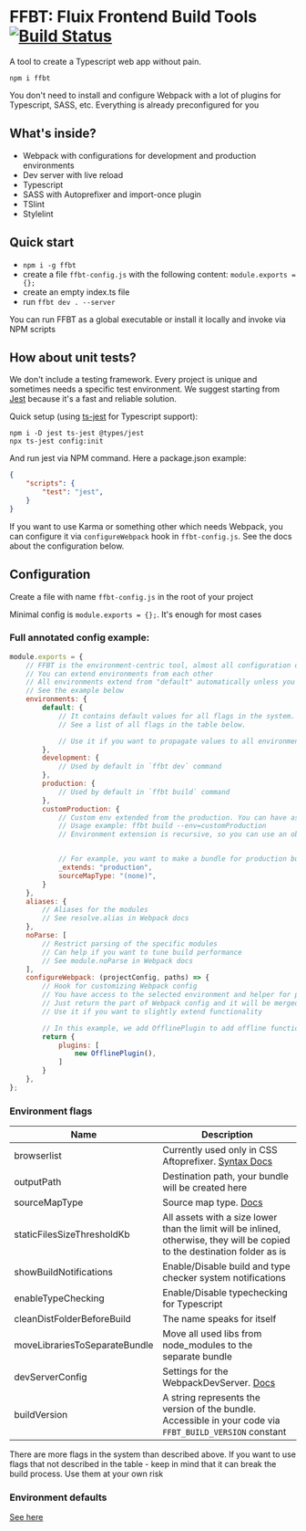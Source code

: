 # FFBT: Fluix Frontend Build Tools [![Build Status](https://travis-ci.org/fluix/ffbt.svg?branch=master)](https://travis-ci.org/fluix/ffbt)

A tool to create a Typescript web app without pain. 

`npm i ffbt`

You don't need to install and configure Webpack with a lot of plugins for Typescript, SASS, etc. 
Everything is already preconfigured for you

## What's inside?
- Webpack with configurations for development and production environments
- Dev server with live reload
- Typescript
- SASS with Autoprefixer and import-once plugin
- TSlint
- Stylelint

## Quick start
- `npm i -g ffbt`
- create a file `ffbt-config.js` with the following content: `module.exports = {};`
- create an empty index.ts file
- run `ffbt dev . --server`

You can run FFBT as a global executable or install it locally and invoke via NPM scripts

## How about unit tests?
We don't include a testing framework. Every project is unique and sometimes needs a specific test environment. 
We suggest starting from [Jest](https://jestjs.io/) because it's a fast and reliable solution.

Quick setup (using [ts-jest](https://github.com/kulshekhar/ts-jest) for Typescript support):
```
npm i -D jest ts-jest @types/jest
npx ts-jest config:init
```
And run jest via NPM command. Here a package.json example:
```json
{
    "scripts": {
        "test": "jest",
    }
}
```

If you want to use Karma or something other which needs Webpack, you can configure it via `configureWebpack` hook in `ffbt-config.js`. See the docs about the configuration below.

## Configuration
Create a file with name `ffbt-config.js` in the root of your project

Minimal config is `module.exports = {};`. It's enough for most cases

### Full annotated config example:
```javascript
module.exports = {
    // FFBT is the environment-centric tool, almost all configuration describes in environments
    // You can extend environments from each other
    // All environments extend from "default" automatically unless you specify "_extends" property.
    // See the example below
    environments: {
        default: {
            // It contains default values for all flags in the system.
            // See a list of all flags in the table below.

            // Use it if you want to propagate values to all environments
        },
        development: {
            // Used by default in `ffbt dev` command
        },
        production: {
            // Used by default in `ffbt build` command
        },
        customProduction: {
            // Custom env extended from the production. You can have as many custom envs as you need
            // Usage example: ffbt build --env=customProduction
            // Environment extension is recursive, so you can use an object with deep nesting and everything will be OK


            // For example, you want to make a bundle for production but without source maps
            _extends: "production",
            sourceMapType: "(none)",
        }
    },
    aliases: {
        // Aliases for the modules
        // See resolve.alias in Webpack docs
    },
    noParse: [
        // Restrict parsing of the specific modules
        // Can help if you want to tune build performance
        // See module.noParse in Webpack docs
    ],
    configureWebpack: (projectConfig, paths) => {
        // Hook for customizing Webpack config
        // You have access to the selected environment and helper for path calculation
        // Just return the part of Webpack config and it will be merged with the main config automatically
        // Use it if you want to slightly extend functionality

        // In this example, we add OfflinePlugin to add offline functionality to your app
        return {
            plugins: [
                new OfflinePlugin(),
            ]
        }
    },
};

```

### Environment flags
Name | Description
--- | --- 
browserlist |  Currently used only in CSS Aftoprefixer. [Syntax Docs](https://github.com/browserslist/browserslist#full-list)
outputPath | Destination path, your bundle will be created here
sourceMapType | Source map type. [Docs](https://webpack.js.org/configuration/devtool/#devtool)
staticFilesSizeThresholdKb | All assets with a size lower than the limit will be inlined, otherwise, they will be copied to the destination folder as is
showBuildNotifications | Enable/Disable build and type checker system notifications
enableTypeChecking | Enable/Disable typechecking for Typescript
cleanDistFolderBeforeBuild | The name speaks for itself
moveLibrariesToSeparateBundle | Move all used libs from node_modules to the separate bundle
devServerConfig | Settings for the WebpackDevServer. [Docs](https://webpack.js.org/configuration/dev-server/)
buildVersion | A string represents the version of the bundle. Accessible in your code via `FFBT_BUILD_VERSION` constant

There are more flags in the system than described above. If you want to use flags that not described in the table - keep in mind that it can break the build process. Use them at your own risk

### Environment defaults
[See here](https://github.com/fluix/ffbt/blob/master/src/project-config/default.ts)
